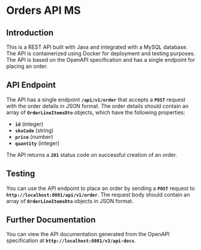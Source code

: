 # **Orders API MS**

## **Introduction**

This is a REST API built with Java and integrated with a MySQL database. The API is containerized using Docker for deployment and testing purposes. The API is based on the OpenAPI specification and has a single endpoint for placing an order.

## **API Endpoint**

The API has a single endpoint **`/api/v1/order`** that accepts a **`POST`** request with the order details in JSON format. The order details should contain an array of **`OrderLineItemsDto`** objects, which have the following properties:

- **`id`** (integer)
- **`skuCode`** (string)
- **`price`** (number)
- **`quantity`** (integer)

The API returns a **`201`** status code on successful creation of an order.

## **Testing**

You can use the API endpoint to place an order by sending a **`POST`** request to **`http://localhost:8081/api/v1/order`**. The request body should contain an array of **`OrderLineItemsDto`** objects in JSON format.

## **Further Documentation**

You can view the API documentation generated from the OpenAPI specification at **`http://localhost:8081/v3/api-docs`**.